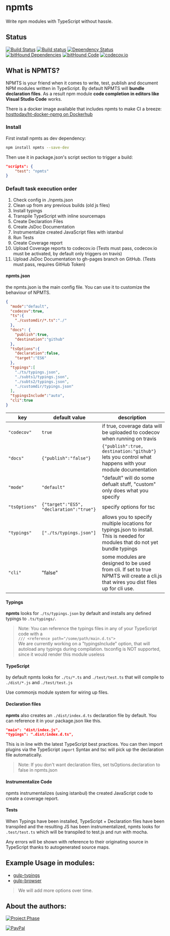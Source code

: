 # npmts
Write npm modules with TypeScript without hassle.

## Status
[![Build Status](https://travis-ci.org/pushrocks/npmts.svg?branch=master)](https://travis-ci.org/pushrocks/npmts)
[![Build status](https://ci.appveyor.com/api/projects/status/iiljwhhcvbuqyvq0?svg=true)](https://ci.appveyor.com/project/philkunz/npmts)
[![Dependency Status](https://david-dm.org/pushrocks/npmts.svg)](https://david-dm.org/pushrocks/npmts)
[![bitHound Dependencies](https://www.bithound.io/github/pushrocks/npmts/badges/dependencies.svg)](https://www.bithound.io/github/pushrocks/npmts/master/dependencies/npm)
[![bitHound Code](https://www.bithound.io/github/pushrocks/npmts/badges/code.svg)](https://www.bithound.io/github/pushrocks/npmts)
[![codecov.io](https://codecov.io/github/pushrocks/npmts/coverage.svg?branch=master)](https://codecov.io/github/pushrocks/npmts?branch=master)

## What is NPMTS?
NPMTS is your friend when it comes to write, test, publish and document NPM modules written in TypeScript.
By default NPMTS will **bundle declaration files**. As a result npm module **code completion in editors like Visual Studio Code** works.

There is a docker image available that includes npmts to make CI a breeze:  
[hosttoday/ht-docker-npmg on Dockerhub](https://hub.docker.com/r/hosttoday/ht-docker-npmg/)

### Install
First install npmts as dev dependency:

```sh
npm install npmts --save-dev
```

Then use it in package.json's script section to trigger a build:

```json
"scripts": {
    "test": "npmts"
}
```

### Default task execution order

1. Check config in ./npmts.json
1. Clean up from any previous builds (old js files)
1. Install typings
1. Transpile TypeScript with inline sourcemaps
1. Create Declaration Files
1. Create JsDoc Documentation
1. Instrumentalize created JavaScript files with istanbul
1. Run Tests
1. Create Coverage report
1. Upload Coverage reports to codecov.io (Tests must pass, codecov.io must be activated, by default only triggers on travis)
1. Upload JsDoc Documentation to gh-pages branch on GitHub. (Tests must pass, requires GitHub Token)

#### npmts.json
the npmts.json is the main config file. You can use it to customize the behaviour of NPMTS.

```json
{
  "mode":"default",
  "codecov":true,
  "ts":{
    "./customdir/*.ts":"./"
  },
  "docs": {
    "publish":true,
    "destination":"github"
  },
  "tsOptions":{
    "declaration":false,
    "target":"ES6"
  },
  "typings":[
    "./ts/typings.json",
    "./subts1/typings.json",
    "./subts2/typings.json",
    "./customdir/typings.json"
  ],
  "typingsInclude":"auto",
  "cli":true
}
```

| key | default value | description |
| --- | --- | --- |
| `"codecov"` | `true` | if true, coverage data will be uploaded to codecov when running on travis |
| `"docs"` | `{"publish":"false"}` | `{"publish":true, destination:"github"}` lets you control what happens with your module documentation |
| `"mode"` | `"default"` | "default" will do some defualt stuff, "custom" only does what you specify |
| `"tsOptions"` | `{"target":"ES5", "declaration":"true"}` | specify options for tsc |
| `"typings"` | `["./ts/typings.json"]` | allows you to specify multiple locations for typings.json to install. This is needed for modules that do not yet bundle typings |
| `"cli"` | "false" | some modules are designed to be used from cli. If set to true NPMTS will create a cli.js that wires you dist files up for cli use. |

#### Typings
**npmts** looks for `./ts/typings.json` by default and installs any defined typings to `.ts/typings/`.

> Note: You can reference the typings files in any of your TypeScript code with a  
`/// <reference path="/some/path/main.d.ts">`  
We are currently working on a "typingsInclude" option, that will autoload any typings during compilation.
tsconfig is NOT supported, since it would render this module useless

#### TypeScript
by default npmts looks for `./ts/*.ts` and `./test/test.ts` that will compile to
`./dist/*.js` and `./test/test.js`

Use commonjs module system for wiring up files.

#### Declaration files
**npmts** also creates an `./dist/index.d.ts` declaration file by default.
You can reference it in your package.json like this.

```json
"main": "dist/index.js",
"typings": ".dist/index.d.ts",
```

This is in line with the latest TypeScript best practices.
You can then import plugins via the TypeScript `import` Syntax
and tsc will pick up the declaration file automatically.

> Note: If you don't want declaration files, set tsOptions.declaration to false in npmts.json

#### Instrumentalize Code
npmts instrumentalizes (using istanbul) the created JavaScript code to create a coverage report.

#### Tests
When Typings have been installed, TypeScript + Declaration files have been transpiled and the resulting JS has been instrumentalized,
npmts looks for `.test/test.ts` which will be transpiled to test.js and run with mocha. 

Any errors will be shown with reference to their originating source in TypeScript
thanks to autogenerated source maps.

## Example Usage in modules:
* [gulp-typings](https://www.npmjs.com/package/gulp-typings)
* [gulp-browser](https://www.npmjs.com/package/gulp-typings)

> We will add more options over time.

## About the authors:
[![Project Phase](https://mediaserve.lossless.digital/lossless.com/img/createdby_github.svg)](https://lossless.com/)

[![PayPal](https://img.shields.io/badge/Support%20us-PayPal-blue.svg)](https://paypal.me/lossless)
